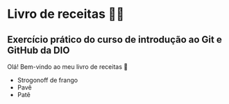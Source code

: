 # Livro de receitas :man_cook:

## Exercício prático do curso de introdução ao Git e GitHub da DIO
Olá! Bem-vindo ao meu livro de receitas :wave:

- Strogonoff de frango
- Pavê
- Patê
